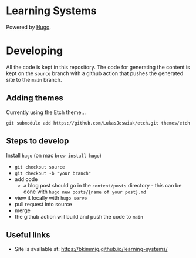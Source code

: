# Learning Systems


Powered by [Hugo](https://github.com/gohugoio/hugo).

# Developing

All the code is kept in this repository. The code for generating the content is
kept on the `source` branch with a github action that pushes the generated site
to the `main` branch.

## Adding themes

Currently using the Etch theme...

`git submodule add https://github.com/LukasJoswiak/etch.git themes/etch`

## Steps to develop

Install `hugo` (on mac `brew install hugo`)

- `git checkout source`
- `git checkout -b "your branch"`
- add code
    + a blog post should go in the `content/posts` directory - this can be done with `hugo new posts/{name of your post}.md`
- view it locally with `hugo serve`
- pull request into source
- merge
- the github action will build and push the code to `main`

## Useful links

- Site is available at: https://bkimmig.github.io/learning-systems/

